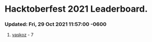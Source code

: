# Hacktoberfest 2021 Leaderboard.
### Updated: Fri, 29 Oct 2021 11:57:00 -0600
1. [vaskoz](https://github.com/vaskoz) - 7
